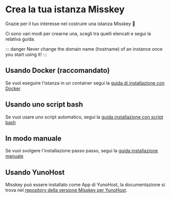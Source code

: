 # Crea la tua istanza Misskey

Grazie per il tuo interesse nel costruire una istanza Misskey 🚀

Ci sono vari modi per crearne una, scegli tra quelli elencati e segui la relativa guida.

::: danger
Never change the domain name (hostname) of an instance once you start using it!
:::

## Usando Docker (raccomandato)

Se vuoi eseguire l'istanza in un container segui la [guida di installazione con Docker](./install/docker.html)

## Usando uno script bash

Se vuoi usare uno script automatico, segui la [guida installazione con script bash](./install/bash.html)

## In modo manuale

Se vuoi svolgere l'installazione passo passo, segui la [guida installazione manuale](./install/manual.html)

## Usando YunoHost

Misskey può essere installato come App di YunoHost, la documentazione si trova nel [repository della versione Misskey per YunoHost](https://github.com/YunoHost-Apps/misskey_ynh).
